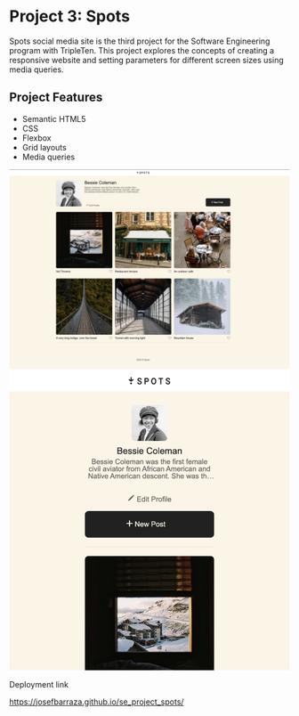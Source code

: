 # Project 3: Spots

Spots social media site is the third project for the Software Engineering program with TripleTen. This project explores the concepts of creating a responsive website and setting parameters for different screen sizes using media queries.

## Project Features

- Semantic HTML5
- CSS
- Flexbox
- Grid layouts
- Media queries

<img src="./images/demos/desktopview.png" alt="Project's desktop preview">
<img src="./images/demos/smartphoneview.png" alt="Project's smartphone preview">

Deployment link

https://josefbarraza.github.io/se_project_spots/
